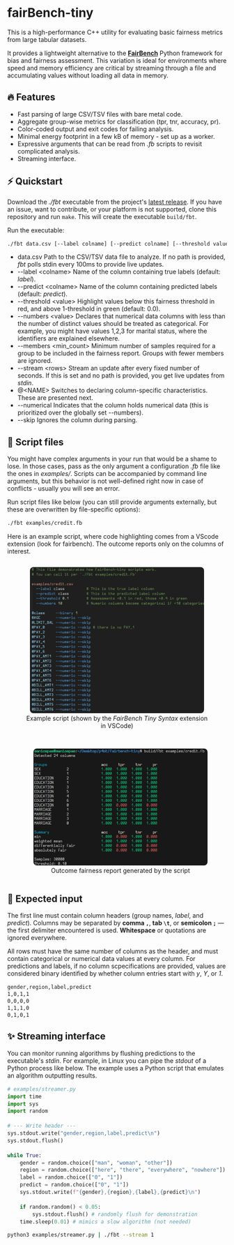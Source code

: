 # fairBench-tiny

This is a high-performance C++ utility for evaluating basic fairness metrics from large tabular datasets.  

It provides a lightweight alternative to the [**FairBench**](https://github.com/mever-team/FairBench) Python framework for bias and fairness assessment. This variation is ideal for environments where speed and memory efficiency are critical by streaming through a file and accumulating values without loading all data in memory.

## 🔥 Features

- Fast parsing of large CSV/TSV files with bare metal code.  
- Aggregate group-wise metrics for classification (tpr, tnr, accuracy, pr).
- Color-coded output and exit codes for failing analysis. 
- Minimal energy footprint in a few kB of memory - set up as a worker.
- Expressive arguments that can be read from *.fb* scripts to revisit complicated analysis.
- Streaming interface.

## ⚡ Quickstart

Download the *./fbt* executable from the project's 
[latest release](https://github.com/maniospas/fairbench-tiny/releases/latest).
If you have an issue, want to contribute, or your platform is not supported, clone this repository and run `make`. This will create the executable `build/fbt`.

Run the executable:

```bash
./fbt data.csv [--label colname] [--predict colname] [--threshold value] [--members min_count]
```

- data.csv Path to the CSV/TSV data file to analyze. If no path is provided, *fbt* polls stdin every 100ms to provide live updates.
- --label &lt;colname> Name of the column containing true labels (default: *label*).
- --predict &lt;colname> Name of the column containing predicted labels (default: *predict*).
- --threshold &lt;value> Highlight values below this fairness threshold in red, and above 1-threshold in green (default: 0.0).
- --numbers &lt;value> Declares that numerical data columns with less than the number of distinct values should be treated as categorical. For example, you might have values 1,2,3 for marital status, where the identifiers are explained elsewhere.
- --members &lt;min_count> Minimum number of samples required for a group to be included in the fairness report. Groups with fewer members are ignored.
- --stream &lt;rows> Stream an update after every fixed number of seconds. If this is set and no path is provided, you get live
updates from *stdin*.
- @&lt;NAME> Switches to declaring column-specific characteristics. These are presented next.
- --numerical Indicates that the column holds numerical data (this is prioritized over the globally set --numbers).
- --skip Ignores the column during parsing.

## 📝 Script files

You might have complex arguments in your run that would be a shame to lose.
In those cases, pass as the only argument a configuration *.fb* file like the ones in *examples/*. 
Scripts can be accompanied by command line arguments, but this behavior is not 
well-defined right now in case of conflicts - usually you will see an error.

Run script files like below (you can still provide arguments externally, but these are overwritten by
file-specific options):

```bash
./fbt examples/credit.fb
```

Here is an example script, where code highlighting comes from a VScode extension (look for fairbench).
The outcome reports only on the columns of interest.

<div style="display: flex; justify-content: center; gap: 1rem; flex-wrap: wrap;">
  <figure style="text-align: center;">
    <img src="examples/fbt_script.png" alt="Example Script" width="400" style="border-radius: 8px;"><br>
    <figcaption>Example script (shown by the <i>FairBench Tiny Syntax</i> extension in VSCode)</figcaption>
  </figure>
  <br>
  <figure style="text-align: center;">
    <img src="examples/fbt_results.png" alt="Outcome Report" width="400" style="border-radius: 8px;"><br>
    <figcaption>Outcome fairness report generated by the script</figcaption>
  </figure>
</div>


## 📘 Expected input

The first line must contain column headers (group names, *label*, and *predict*). Columns may be separated by **comma `,`**, **tab `\t`**, or **semicolon `;`** — the first delimiter encountered is used. **Whitespace** or quotations are ignored everywhere.  

All rows must have the same number of columns as the header, and must contain categorical or numerical data values at every column. For predictions and labels, if no column scpecifications are provided, values are considered binary identified by whether column entries start with
*y*, *Y*, or *1*.

```csv
gender,region,label,predict
1,0,1,1
0,0,0,0
1,1,1,0
0,1,0,1
```

## ✨ Streaming interface

You can monitor running algorithms by flushing predictions to the executable's *stdin*. For example, in Linux you can pipe the *stdout* of a Python process like below. The example uses a Python script that emulates an algorithm outputting results.

```python
# examples/streamer.py
import time
import sys
import random

# --- Write header ---
sys.stdout.write("gender,region,label,predict\n")
sys.stdout.flush()

while True:
    gender = random.choice(["man", "woman", "other"])
    region = random.choice(["here", "there", "everywhere", "nowhere"])
    label = random.choice(["0", "1"])
    predict = random.choice(["0", "1"])
    sys.stdout.write(f"{gender},{region},{label},{predict}\n")

    if random.random() < 0.05:
        sys.stdout.flush() # randomly flush for demonstration
    time.sleep(0.01) # mimics a slow algorithm (not needed)
```

```bash
python3 examples/streamer.py | ./fbt --stream 1
```